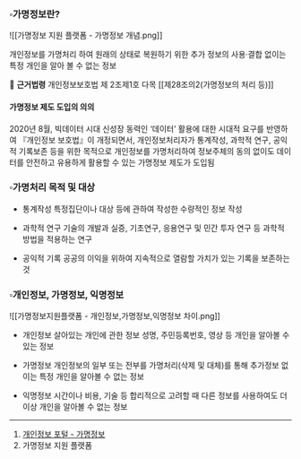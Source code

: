 

### ▫️가명정보란?

![[가명정보 지원 플랫폼 - 가명정보 개념.png]]

개인정보를 가명처리 하여 원래의 상태로 복원하기 위한 추가 정보의 사용·결합 없이는 특정 개인을 알아 볼 수 없는 정보


 📖 **근거법령**
개인정보보호법 제 2조제1호 다목
[[제28조의2(가명정보의 처리 등)]]


#### 가명정보 제도 도입의 의의

2020년 8월, 빅데이터 시대 신성장 동력인 ‘데이터’ 활용에 대한 시대적 요구를 반영하여 『개인정보 보호법』이 개정되면서, 개인정보처리자가 통계작성, 과학적 연구, 공익적 기록보존 등을 위한 목적으로 개인정보를 가명처리하여 정보주체의 동의 없이도 데이터를 안전하고 유용하게 활용할 수 있는 가명정보 제도가 도입됨


### ▫️가명처리 목적 및 대상

- 통계작성 
	특정집단이나 대상 등에 관하여 작성한 수량적인 정보 작성

- 과학적 연구 
	기술의 개발과 실증, 기초연구, 응용연구 및 민간 투자 연구 등 과학적 방법을 적용하는 연구

- 공익적 기록 
	공공의 이익을 위하여 지속적으로 열람할 가치가 있는 기록을 보존하는 것


### ▫️개인정보, 가명정보, 익명정보

![[가명정보지원플랫폼 - 개인정보,가명정보,익명정보 차이.png]]


- 개인정보
	살아있는 개인에 관한 정보
	성명, 주민등록번호, 영상 등 개인을 알아볼 수 있는 정보

- 가명정보
	개인정보의 일부 또는 전부를 가명처리(삭제 및 대체)를 통해 추가정보 없이는 특정 개인을 알아볼 수 없는 정보

- 익명정보
	시간이나 비용, 기술 등 합리적으로 고려할 때 다른 정보를 사용하여도 더 이상 개인을 알아볼 수 없는 정보






---

1) [개인정보 포털 - 가명정보](https://www.privacy.go.kr/front/contents/cntntsView.do?contsNo=14)
2) 가명정보 지원 플랫폼 